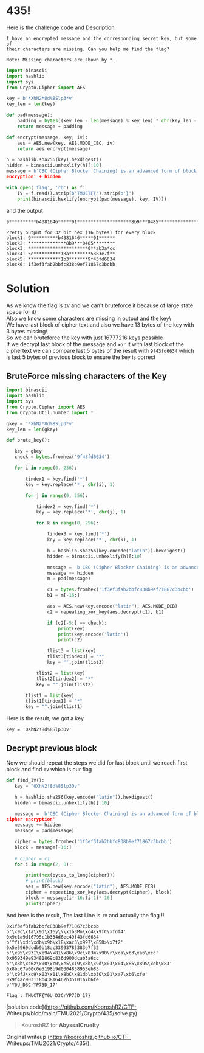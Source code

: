 # 435!  
Here is the challenge code and Description

```  
I have an encrypted message and the corresponding secret key, but some of
their characters are missing. Can you help me find the flag?

Note: Missing characters are shown by *.  
```

```python  
import binascii  
import hashlib  
import sys  
from Crypto.Cipher import AES

key = b'*XhN2*8d%8Slp3*v'  
key_len = len(key)

def pad(message):  
	padding = bytes((key_len - len(message) % key_len) * chr(key_len - len(message) % key_len), encoding='utf-8')  
	return message + padding

def encrypt(message, key, iv):  
	aes = AES.new(key, AES.MODE_CBC, iv)  
	return aes.encrypt(message)

h = hashlib.sha256(key).hexdigest()  
hidden = binascii.unhexlify(h)[:10]  
message = b'CBC (Cipher Blocker Chaining) is an advanced form of block cipher
encryption' + hidden

with open('flag', 'rb') as f:  
	IV = f.read().strip(b'TMUCTF{').strip(b'}')  
	print(binascii.hexlify(encrypt(pad(message), key, IV)))  
```

and the output  
```  
9**********b4381646*****01********************8b9***0485******************************0**ab3a*cc5e**********18a********5383e7f**************1b3*******9f43fd66341f3ef3fab2bbfc838b9ef71867c3bcbb

Pretty output for 32 bit hex (16 bytes) for every block  
block1: 9**********b4381646*****01******  
block2: **************8b9***0485********  
block3: **********************0**ab3a*cc  
block4: 5e**********18a********5383e7f**  
block5: ************1b3*******9f43fd6634  
block6: 1f3ef3fab2bbfc838b9ef71867c3bcbb  
```

# Solution

As we know the flag is `IV` and we can't bruteforce it because of large state
space for it\  
Also we know some characters are missing in output and the key\  
We have last block of cipher text and also we have 13 bytes of the key with 3
bytes missing\  
So we can bruteforce the key with just 16777216 keys possible  
If we decrypt last block of the message and `xor` it with last block of the
ciphertext we can compare last 5 bytes of the result with `9f43fd6634` which
is last 5 bytes of previous block to ensure the key is correct

## BruteForce missing characters of the Key  
```python  
import binascii  
import hashlib  
import sys  
from Crypto.Cipher import AES  
from Crypto.Util.number import *

gkey = '*XhN2*8d%8Slp3*v'  
key_len = len(gkey)

def brute_key():

   key = gkey  
   check = bytes.fromhex('9f43fd6634')

   for i in range(0, 256):

       tindex1 = key.find('*')  
       key = key.replace('*', chr(i), 1)

       for j in range(0, 256):

           tindex2 = key.find('*')  
           key = key.replace('*', chr(j), 1)

           for k in range(0, 256):

               tindex3 = key.find('*')  
               key = key.replace('*', chr(k), 1)

               h = hashlib.sha256(key.encode("latin")).hexdigest()  
               hidden = binascii.unhexlify(h)[:10]

               message =  b'CBC (Cipher Blocker Chaining) is an advanced form of block cipher encryption'  
               message += hidden  
               m = pad(message)

               c1 = bytes.fromhex('1f3ef3fab2bbfc838b9ef71867c3bcbb')  
               b1 = m[-16:]

               aes = AES.new(key.encode("latin"), AES.MODE_ECB)  
               c2 = repeating_xor_key(aes.decrypt(c1), b1)

               if (c2[-5:] == check):  
                   print(key)  
                   print(key.encode('latin'))  
                   print(c2)

               tlist3 = list(key)  
               tlist3[tindex3] = "*"  
               key = "".join(tlist3)

           tlist2 = list(key)  
           tlist2[tindex2] = "*"  
           key = "".join(tlist2)

       tlist1 = list(key)  
       tlist1[tindex1] = "*"  
       key = "".join(tlist1)  
```

Here is the result, we got a key  
```  
key = '0XhN2!8d%8Slp3Ov'  
```

## Decrypt previous block  
Now we should repeat the steps we did for last block until we reach first
block and find `IV` which is our flag  
```python  
def find_IV():  
   key = "0XhN2!8d%8Slp3Ov"

   h = hashlib.sha256(key.encode("latin")).hexdigest()  
   hidden = binascii.unhexlify(h)[:10]

   message =  b'CBC (Cipher Blocker Chaining) is an advanced form of block
cipher encryption'  
   message += hidden  
   message = pad(message)

   cipher = bytes.fromhex('1f3ef3fab2bbfc838b9ef71867c3bcbb')  
   block = message[-16:]  
  
   # cipher = c1  
   for i in range(2, 8):

       print(hex(bytes_to_long(cipher)))  
       # print(block)  
       aes = AES.new(key.encode("latin"), AES.MODE_ECB)  
       cipher = repeating_xor_key(aes.decrypt(cipher), block)  
       block = message[i*-16:(i-1)*-16]  
       print(cipher)  
```

And here is the result, The last Line is `IV` and actually the flag !!  
```  
0x1f3ef3fab2bbfc838b9ef71867c3bcbb  
b'\x9c\x1a\x9d\x16y\\\x1b3Mn\xc4\x9fC\xfdf4'  
0x9c1a9d16795c1b334d6ec49f43fd6634  
b'^Yi\xdc\xdb\x9b\x18\xac3\x997\x858>\x7f2'  
0x5e5969dcdb9b18ac33993785383e7f32  
b'\x95\x93I\xe94\x81\x86\x9c\x83m\x90\r\xca\xb3\xa6\xcc'  
0x959349e93481869c836d900dcab3a6cc  
b'\x8b\xc6z\x00\xc0\xe5\x19\x8b\x9d\x03\x04\x85\x89S\xeb\x83'  
0x8bc67a00c0e5198b9d0304858953eb83  
b'\x9fJ\xc9\x03\x11\x8bC\x81db\xb3Q\x01\xa7\xb6\xfe'  
0x9f4ac903118b43816462b35101a7b6fe  
b'Y0U_D3CrYP73D_17'  
```

```  
Flag : TMUCTF{Y0U_D3CrYP73D_17}  
```

[solution code](https://github.com/KooroshRZ/CTF-
Writeups/blob/main/TMU2021/Crypto/435/solve.py)

> KouroshRZ for **AbyssalCruelty**

Original writeup (https://kooroshrz.github.io/CTF-
Writeups/TMU2021/Crypto/435/).